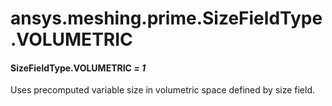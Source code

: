 # ansys.meshing.prime.SizeFieldType.VOLUMETRIC



#### SizeFieldType.VOLUMETRIC *= 1*

Uses precomputed variable size in volumetric space defined by size field.

<!-- !! processed by numpydoc !! -->
